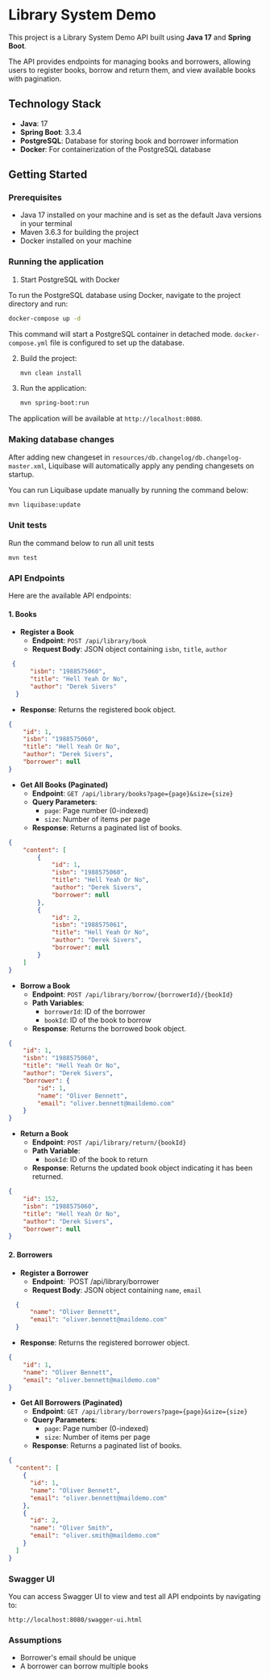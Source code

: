 # Library System Demo

This project is a Library  System Demo API built using **Java 17** and **Spring Boot**.

The API provides endpoints for managing books and borrowers, allowing users to register books, borrow and return them, and view available books with pagination.

## Technology Stack

- **Java**: 17
- **Spring Boot**: 3.3.4
- **PostgreSQL**: Database for storing book and borrower information
- **Docker**: For containerization of the PostgreSQL database

## Getting Started

### Prerequisites

- Java 17 installed on your machine and is set as the default Java versions in your terminal
- Maven 3.6.3 for building the project
- Docker installed on your machine

### Running the application

1. Start PostgreSQL with Docker

To run the PostgreSQL database using Docker, navigate to the project directory and run:
```bash
docker-compose up -d
```
This command will start a PostgreSQL container in detached mode.
`docker-compose.yml` file is configured to set up the database.


2. Build the project:
   ```bash
   mvn clean install
   ```

3. Run the application:
   ```bash
   mvn spring-boot:run
   ```

The application will be available at `http://localhost:8080`.



### Making database changes

After adding new changeset in `resources/db.changelog/db.changelog-master.xml`, Liquibase will automatically apply any pending changesets on startup.

You can run Liquibase update manually by running the command below:
```bash
mvn liquibase:update
```

### Unit tests

Run the command below to run all unit tests
```
mvn test
```

### API Endpoints

Here are the available API endpoints:

#### 1. **Books**

- **Register a Book**
    - **Endpoint**: `POST /api/library/book`
    - **Request Body**: JSON object containing `isbn`, `title`, `author`
```json
 {
      "isbn": "1988575060",
      "title": "Hell Yeah Or No",
      "author": "Derek Sivers"
  }
```
- **Response**: Returns the registered book object.
```json
{
    "id": 1,
    "isbn": "1988575060",
    "title": "Hell Yeah Or No",
    "author": "Derek Sivers",
    "borrower": null
}
```

- **Get All Books (Paginated)**
    - **Endpoint**: `GET /api/library/books?page={page}&size={size}`
    - **Query Parameters**:
        - `page`: Page number (0-indexed)
        - `size`: Number of items per page
    - **Response**: Returns a paginated list of books.
```json
{
    "content": [
        {
            "id": 1,
            "isbn": "1988575060",
            "title": "Hell Yeah Or No",
            "author": "Derek Sivers",
            "borrower": null
        },
        {
            "id": 2,
            "isbn": "1988575061",
            "title": "Hell Yeah Or No",
            "author": "Derek Sivers",
            "borrower": null
        }
    ]
}
```

- **Borrow a Book**
    - **Endpoint**: `POST /api/library/borrow/{borrowerId}/{bookId}`
    - **Path Variables**:
        - `borrowerId`: ID of the borrower
        - `bookId`: ID of the book to borrow
    - **Response**: Returns the borrowed book object.
```json
{
    "id": 1,
    "isbn": "1988575060",
    "title": "Hell Yeah Or No",
    "author": "Derek Sivers",
    "borrower": {
        "id": 1,
        "name": "Oliver Bennett",
        "email": "oliver.bennett@maildemo.com"
    }
}
```

- **Return a Book**
    - **Endpoint**: `POST /api/library/return/{bookId}`
    - **Path Variable**:
        - `bookId`: ID of the book to return
    - **Response**: Returns the updated book object indicating it has been returned.
```json
{
    "id": 152,
    "isbn": "1988575060",
    "title": "Hell Yeah Or No",
    "author": "Derek Sivers",
    "borrower": null
}
```

#### 2. **Borrowers**

- **Register a Borrower**
    - **Endpoint**: `POST /api/library/borrower
    - **Request Body**: JSON object containing `name`, `email`
```json
  {
      "name": "Oliver Bennett",
      "email": "oliver.bennett@maildemo.com"
  }
```
- **Response**: Returns the registered borrower object.
```json
{
    "id": 1,
    "name": "Oliver Bennett",
    "email": "oliver.bennett@maildemo.com"
}
```

- **Get All Borrowers (Paginated)**
    - **Endpoint**: `GET /api/library/borrowers?page={page}&size={size}`
    - **Query Parameters**:
        - `page`: Page number (0-indexed)
        - `size`: Number of items per page
    - **Response**: Returns a paginated list of books.
```json
{
  "content": [
    {
      "id": 1,
      "name": "Oliver Bennett",
      "email": "oliver.bennett@maildemo.com"
    },
    {
      "id": 2,
      "name": "Oliver Smith",
      "email": "oliver.smith@maildemo.com"
    }
  ]
}
```

### Swagger UI

You can access Swagger UI to view and test all API endpoints by navigating to:

```
http://localhost:8080/swagger-ui.html
```


### Assumptions
- Borrower's email should be unique
- A borrower can borrow multiple books
